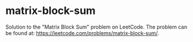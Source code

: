 # matrix-block-sum
Solution to the "Matrix Block Sum" problem on LeetCode. The problem can be found at: https://leetcode.com/problems/matrix-block-sum/.
